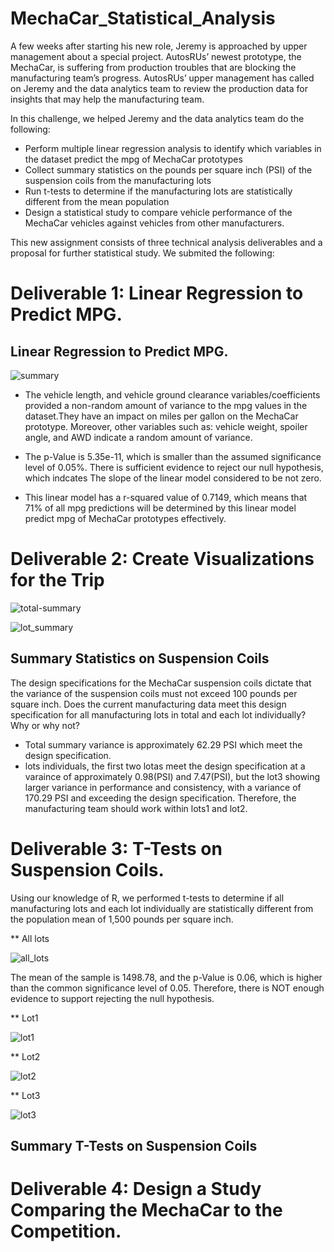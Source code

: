 # MechaCar_Statistical_Analysis


A few weeks after starting his new role, Jeremy is approached by upper management about a special project. AutosRUs’ newest prototype, the MechaCar, is suffering from production troubles that are blocking the manufacturing team’s progress. AutosRUs’ upper management has called on Jeremy and the data analytics team to review the production data for insights that may help the manufacturing team.

In this challenge, we helped Jeremy and the data analytics team do the following:

- Perform multiple linear regression analysis to identify which variables in the dataset predict the mpg of MechaCar prototypes
- Collect summary statistics on the pounds per square inch (PSI) of the suspension coils from the manufacturing lots
- Run t-tests to determine if the manufacturing lots are statistically different from the mean population
- Design a statistical study to compare vehicle performance of the MechaCar vehicles against vehicles from other manufacturers. 

This new assignment consists of three technical analysis deliverables and a proposal for further statistical study. We submited the following:

# Deliverable 1: Linear Regression to Predict MPG.
## Linear Regression to Predict MPG.

![summary](https://user-images.githubusercontent.com/92646311/180630437-b72f1f3f-7316-4013-8049-56d69f39dd46.png)


- The vehicle length, and vehicle ground clearance variables/coefficients provided a non-random amount of variance to the mpg values in the dataset.They have an  impact on miles per gallon on the MechaCar prototype. Moreover, other variables such as:  vehicle weight, spoiler angle, and AWD  indicate a random amount of variance. 

- The p-Value is 5.35e-11, which is  smaller than the assumed significance level of 0.05%. There is sufficient evidence to reject our null hypothesis, which indcates The slope of the linear model considered to be not zero.

- This linear model has a r-squared value of 0.7149, which means that 71% of all mpg predictions will be determined by this linear model predict mpg of MechaCar prototypes effectively.

# Deliverable 2: Create Visualizations for the Trip

![total-summary](https://user-images.githubusercontent.com/92646311/180630621-f35296ff-db8d-4c42-b683-4514b633b2ea.png)

![lot_summary](https://user-images.githubusercontent.com/92646311/180630627-e38a3c4d-fcd1-4f61-9905-d36b7108c759.png)

## Summary Statistics on Suspension Coils

The design specifications for the MechaCar suspension coils dictate that the variance of the suspension coils must not exceed 100 pounds per square inch. Does the current manufacturing data meet this design specification for all manufacturing lots in total and each lot individually? Why or why not?

- Total summary variance is approximately 62.29 PSI which meet the design specification.
- lots individuals, the first two lotas meet the design specification at a varaince of approximately 0.98(PSI) and 7.47(PSI), but the  lot3 showing larger variance in performance and consistency, with a variance of 170.29 PSI and exceeding the design specification. Therefore, the manufacturing team should work within lots1 and lot2.


# Deliverable 3: T-Tests on Suspension Coils.
Using our knowledge of R, we performed t-tests to determine if all manufacturing lots and each lot individually are statistically different from the population mean of 1,500 pounds per square inch.

** All lots

![all_lots](https://user-images.githubusercontent.com/92646311/180630684-147fe8d9-7e3a-4b40-9e51-d5a58e9f1a69.png)

 The mean of the sample is 1498.78, and the p-Value is 0.06,  which is higher than the common significance level of 0.05. Therefore, there is NOT enough evidence to support rejecting the null hypothesis.

** Lot1

![lot1](https://user-images.githubusercontent.com/92646311/180630698-30f2446c-8d9f-4222-b56a-d74b54081b5d.png)

** Lot2

![lot2](https://user-images.githubusercontent.com/92646311/180630718-e9618f94-42b0-4f93-a854-808e329bf622.png)

** Lot3

![lot3](https://user-images.githubusercontent.com/92646311/180630725-5a4ecb38-7bad-48a2-b205-e915cc486909.png)

## Summary T-Tests on Suspension Coils

# Deliverable 4: Design a Study Comparing the MechaCar to the Competition.
